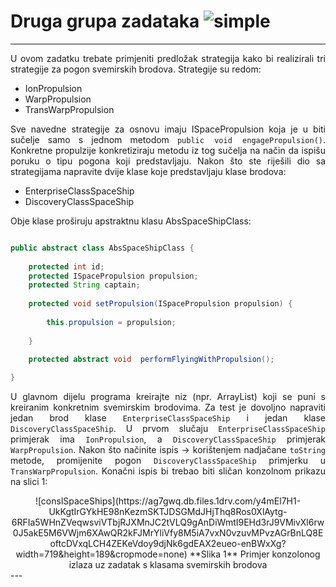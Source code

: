 # Druga grupa zadataka ![simple](https://img.shields.io/badge/complexity-**-green)
---

<div style = "text-align:justify">

U ovom zadatku trebate primjeniti predložak strategija kako bi realizirali tri strategije za pogon svemirskih brodova. Strategije su redom:

- IonPropulsion
- WarpPropulsion
- TransWarpPropulsion

Sve navedne strategije za osnovu imaju ISpacePropulsion koja je u biti sučelje samo s jednom metodom `public void engagePropulsion()`. Konkretne propulzije konkretiziraju metodu iz tog sučelja na način da ispišu poruku o tipu pogona koji predstavljaju. Nakon što ste riješili dio sa strategijama napravite dvije klase koje predstavljaju klase brodova:

- EnterpriseClassSpaceShip
- DiscoveryClassSpaceShip

Obje klase proširuju apstraktnu klasu AbsSpaceShipClass:

```java 

public abstract class AbsSpaceShipClass {
	
	protected int id;
	protected ISpacePropulsion propulsion;
	protected String captain;
	
	protected void setPropulsion(ISpacePropulsion propulsion) {
		
		this.propulsion = propulsion;
		
	}
	
	protected abstract void  performFlyingWithPropulsion();

}

```

U glavnom dijelu programa kreirajte niz (npr. ArrayList) koji se puni s kreiranim konkretnim svemirskim brodovima. Za test je dovoljno napraviti jedan brod klase `EnterpriseClassSpaceShip` i jedan klase `DiscoveryClassSpaceShip`. U prvom slučaju `EnterpriseClassSpaceShip` primjerak ima `IonPropulsion`, a `DiscoveryClassSpaceShip` primjerak `WarpPropulsion`. Nakon što načinite ispis &rarr; korištenjem nadjačane `toString` metode, promijenite pogon `DiscoveryClassSpaceShip` primjerku u `TransWarpPropulsion`. Konačni ispis bi trebao biti sličan konzolnom prikazu na slici 1:

<center>
  ![conslSpaceShips](https://ag7gwq.db.files.1drv.com/y4mEl7H1-UkKgtIrGYkHE98nKezmSKTJDSGMdJHjThq8Ros0XlAytg-6RFIa5WHnZVeqwsviVTbjRJXMnJC2tVLQ9gAnDiWmtI9EHd3rJ9VMivXl6rw0J5akE5M6VWjm6XAwQR2kFJMrYliVfy8M5iA7vxN0vzuvMPvzAGrBnLQ8EoftcDVxqLCH4ZEKeVdoy9djNk6gdEAX2eueo-enBWxXg?width=719&height=189&cropmode=none)
  **Slika 1** Primjer konzolonog izlaza uz zadatak s klasama svemirskih brodova
  </center>
  
 </div>
 ---
 
